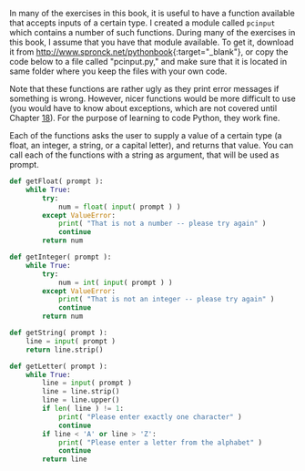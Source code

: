 In many of the exercises in this book, it is useful to have a function
available that accepts inputs of a certain type. I created a module
called `pcinput` which contains a number of such functions. During many
of the exercises in this book, I assume that you have that module
available. To get it, download it from
<http://www.spronck.net/pythonbook>{:target="_blank"}, or copy the code below to a file
called "pcinput.py," and make sure that it is located in same folder
where you keep the files with your own code.

Note that these functions are rather ugly as they print error messages
if something is wrong. However, nicer functions would be more difficult
to use (you would have to know about exceptions, which are not covered
until Chapter
<a href="#ch:exceptions" data-reference-type="ref" data-reference="ch:exceptions">18</a>).
For the purpose of learning to code Python, they work fine.

Each of the functions asks the user to supply a value of a certain type
(a float, an integer, a string, or a capital letter), and returns that
value. You can call each of the functions with a string as argument,
that will be used as prompt.

```python
def getFloat( prompt ):
    while True:
        try:
            num = float( input( prompt ) )
        except ValueError:
            print( "That is not a number -- please try again" )
            continue
        return num

def getInteger( prompt ):
    while True:
        try:
            num = int( input( prompt ) )
        except ValueError:
            print( "That is not an integer -- please try again" )
            continue
        return num

def getString( prompt ):
    line = input( prompt )
    return line.strip()

def getLetter( prompt ):
    while True:
        line = input( prompt )
        line = line.strip()
        line = line.upper()
        if len( line ) != 1:
            print( "Please enter exactly one character" )
            continue
        if line < 'A' or line > 'Z':
            print( "Please enter a letter from the alphabet" )
            continue
        return line
```
